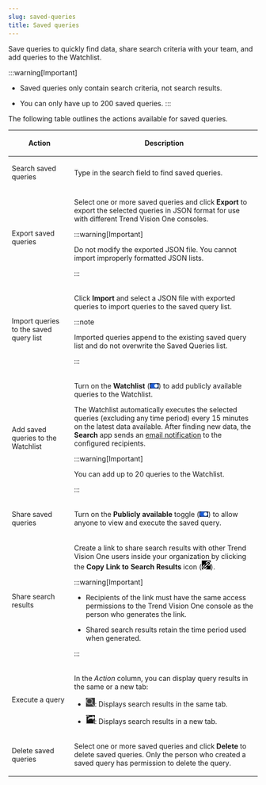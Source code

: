 ```yaml
---
slug: saved-queries
title: Saved queries
---
```


Save queries to quickly find data, share search criteria with your team, and add queries to the Watchlist.

:::warning[Important]
- Saved queries only contain search criteria, not search results.

- You can only have up to 200 saved queries.
:::

The following table outlines the actions available for saved queries.

<table>
<colgroup>
<col style="width: 25%" />
<col style="width: 75%" />
</colgroup>
<thead>
<tr>
<th><p>Action</p></th>
<th><p>Description</p></th>
</tr>
</thead>
<tbody>
<tr>
<td><p>Search saved queries</p></td>
<td><p>Type in the search field to find saved queries.</p></td>
</tr>
<tr>
<td><p>Export saved queries</p></td>
<td><p>Select one or more saved queries and click <strong>Export</strong> to export the selected queries in JSON format for use with different Trend Vision One consoles.</p>


:::warning[Important]

<p>Do not modify the exported JSON file. You cannot import improperly formatted JSON lists.</p>


:::

</td>
</tr>
<tr>
<td><p>Import queries to the saved query list</p></td>
<td><p>Click <strong>Import</strong> and select a JSON file with exported queries to import queries to the saved query list.</p>


:::note

<p>Imported queries append to the existing saved query list and do not overwrite the Saved Queries list.</p>


:::

</td>
</tr>
<tr>
<td><p>Add saved queries to the Watchlist</p></td>
<td><p>Turn on the <strong>Watchlist</strong> (<img src="./images/toggle_on=GUID-71EB83FC-E783-405C-AEB3-BB525DC42248=1=en-us=Low.webp" />) to add publicly available queries to the Watchlist.</p>
<p>The Watchlist automatically executes the selected queries (excluding any time period) every 15 minutes on the latest data available. After finding new data, the <strong>Search</strong> app sends an <a href="trend-vision-one-notifications">email notification</a> to the configured recipients.</p>


:::warning[Important]

<p>You can add up to 20 queries to the Watchlist.</p>


:::

</td>
</tr>
<tr>
<td><p>Share saved queries</p></td>
<td><p>Turn on the <strong>Publicly available</strong> toggle (<img src="./images/toggle_on=GUID-71EB83FC-E783-405C-AEB3-BB525DC42248=1=en-us=Low.webp" />) to allow anyone to view and execute the saved query.</p></td>
</tr>
<tr>
<td><p>Share search results</p></td>
<td><p>Create a link to share search results with other Trend Vision One users inside your organization by clicking the <strong>Copy Link to Search Results</strong> icon (<img src="./images/share_results=0e075603-ed5b-4ec2-a225-5d710fddd5b5.webp" />).</p>


:::warning[Important]

<ul>
<li><p>Recipients of the link must have the same access permissions to the Trend Vision One console as the person who generates the link.</p></li>
<li><p>Shared search results retain the time period used when generated.</p></li>
</ul>


:::

</td>
</tr>
<tr>
<td><p>Execute a query</p></td>
<td><p>In the <em>Action</em> column, you can display query results in the same or a new tab:</p>
<ul>
<li><p><img src="./images/rerunQuery=20220823085151.webp" />: Displays search results in the same tab.</p></li>
<li><p><img src="./images/export_button=GUID-C683DEEE-C19C-484D-A5B1-4CA9D1794756=1=en-us=Low.webp" />: Displays search results in a new tab.</p></li>
</ul></td>
</tr>
<tr>
<td><p>Delete saved queries</p></td>
<td><p>Select one or more saved queries and click <strong>Delete</strong> to delete saved queries. Only the person who created a saved query has permission to delete the query.</p></td>
</tr>
</tbody>
</table>
